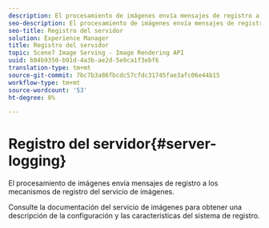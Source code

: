 ```yaml
---
description: El procesamiento de imágenes envía mensajes de registro a los mecanismos de registro del servicio de imágenes.
seo-description: El procesamiento de imágenes envía mensajes de registro a los mecanismos de registro del servicio de imágenes.
seo-title: Registro del servidor
solution: Experience Manager
title: Registro del servidor
topic: Scene7 Image Serving - Image Rendering API
uuid: b84b9350-b91d-4a3b-ae2d-5e9ca1f3ebf6
translation-type: tm+mt
source-git-commit: 7bc7b3a86fbcdc57cfdc31745fae3afc06e44b15
workflow-type: tm+mt
source-wordcount: '53'
ht-degree: 0%

---
```



# Registro del servidor{#server-logging}

El procesamiento de imágenes envía mensajes de registro a los mecanismos de registro del servicio de imágenes.

Consulte la documentación del servicio de imágenes para obtener una descripción de la configuración y las características del sistema de registro.
